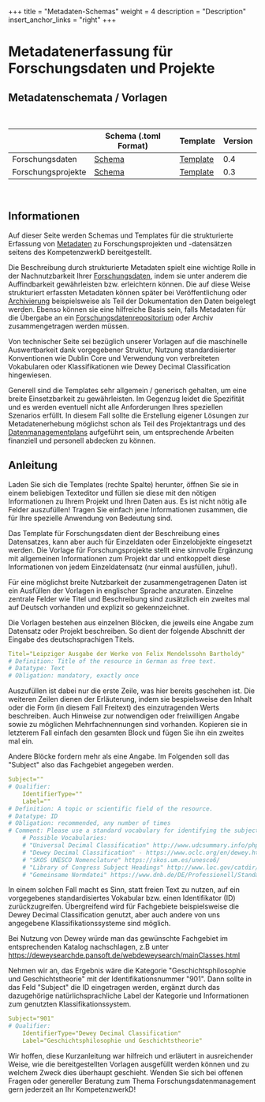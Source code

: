 +++
title = "Metadaten-Schemas"
weight = 4
description = "Description"
insert_anchor_links = "right"
+++

# Metadatenerfassung für Forschungsdaten und Projekte

## Metadatenschemata / Vorlagen

<br />

|   |  Schema (.toml Format) | Template |  Version |
|---|---|---|---|
| Forschungsdaten  |  [Schema](https://kompetenzwerkd.github.io/fdm-schemas/schemas/dataset_metadata_schema.toml) | [Template](https://kompetenzwerkd.github.io/fdm-schemas/templates/dataset_metadata_template.txt)  |  0.4 |
| Forschungsprojekte  |  [Schema](https://kompetenzwerkd.github.io/fdm-schemas/schemas/project_metadata_schema.toml) | [Template](https://kompetenzwerkd.github.io/fdm-schemas/templates/project_metadata_template.txt)  | 0.3 |

<br/>

## Informationen

Auf dieser Seite werden Schemas und Templates für die strukturierte Erfassung von [Metadaten](@/glossar/_index.md#metadaten) zu Forschungsprojekten und -datensätzen seitens des KompetenzwerkD bereitgestellt.

Die Beschreibung durch strukturierte Metadaten spielt eine wichtige Rolle in der Nachnutzbarkeit Ihrer [Forschungsdaten](@/glossar/_index.md#forschungsdaten), indem sie unter anderem die Auffindbarkeit gewährleisten bzw. erleichtern können. Die auf diese Weise strukturiert erfassten Metadaten können später bei Veröffentlichung oder [Archivierung](@/glossar/_index.md#archivierung) beispielsweise als Teil der Dokumentation den Daten beigelegt werden. Ebenso können sie eine hilfreiche Basis sein, falls Metadaten für die Übergabe an ein [Forschungsdatenrepositorium](@/glossar/_index.md#repositorium) oder Archiv zusammengetragen werden müssen.

Von technischer Seite sei bezüglich unserer Vorlagen auf die maschinelle Auswertbarkeit dank vorgegebener Struktur, Nutzung standardisierter Konventionen wie Dublin Core und Verwendung von verbreiteten Vokabularen oder Klassifikationen wie Dewey Decimal Classification hingewiesen.

Generell sind die Templates sehr allgemein / generisch gehalten, um eine breite Einsetzbarkeit zu gewährleisten. Im Gegenzug leidet die Spezifität und es werden eventuell nicht alle Anforderungen Ihres speziellen Szenarios erfüllt. In diesem Fall sollte die Erstellung eigener Lösungen zur Metadatenerhebung möglichst schon als Teil des Projektantrags und des [Datenmanagementplans](@/glossar/_index.md#datenmanagementplan) aufgeführt sein, um entsprechende Arbeiten finanziell und personell abdecken zu können.

## Anleitung

Laden Sie sich die Templates (rechte Spalte) herunter, öffnen Sie sie in einem beliebigen Texteditor und füllen sie diese mit den nötigen Informationen zu Ihrem Projekt und Ihren Daten aus. Es ist nicht nötig alle Felder auszufüllen! Tragen Sie einfach jene Informationen zusammen, die für Ihre spezielle Anwendung von Bedeutung sind.

Das Template für Forschungsdaten dient der Beschreibung eines Datensatzes, kann aber auch für Einzeldaten oder Einzelobjekte eingesetzt werden. Die Vorlage für Forschungsprojekte stellt eine sinnvolle Ergänzung mit allgemeinen Informationen zum Projekt dar und entkoppelt diese Informationen von jedem Einzeldatensatz (nur einmal ausfüllen, juhu!).

Für eine möglichst breite Nutzbarkeit der zusammengetragenen Daten ist ein Ausfüllen der Vorlagen in englischer Sprache anzuraten. Einzelne zentrale Felder wie Titel und Beschreibung sind zusätzlich ein zweites mal auf Deutsch vorhanden und explizit so gekennzeichnet.

Die Vorlagen bestehen aus einzelnen Blöcken, die jeweils eine Angabe zum Datensatz oder Projekt beschreiben. So dient der folgende Abschnitt der Eingabe des deutschsprachigen Titels.

```yaml
Titel="Leipziger Ausgabe der Werke von Felix Mendelssohn Bartholdy"  
# Definition: Title of the resource in German as free text.  
# Datatype: Text  
# Obligation: mandatory, exactly once  
```

Auszufüllen ist dabei nur die erste Zeile, was hier bereits geschehen ist. Die weiteren Zeilen dienen der Erläuterung, indem sie bespielsweise den Inhalt oder die Form (in diesem Fall Freitext) des einzutragenden Werts beschreiben. Auch Hinweise zur notwendigen oder freiwilligen Angabe sowie zu möglichen Mehrfachnennungen sind vorhanden. Kopieren sie in letzterem Fall einfach den gesamten Block und fügen Sie ihn ein zweites mal ein.

Andere Blöcke fordern mehr als eine Angabe. Im Folgenden soll das "Subject" also das Fachgebiet angegeben werden.

```yaml
Subject=""  
# Qualifier:  
    IdentifierType=""  
    Label=""  
# Definition: A topic or scientific field of the resource.  
# Datatype: ID  
# Obligation: recommended, any number of times  
# Comment: Please use a standard vocabulary for identifying the subject, we suggest using SKOS or Universal Decimal Classification. Please also state which authority file you used.  
    # Possible Vocabularies:  
    # "Universal Decimal Classification" http://www.udcsummary.info/php/index.php?lang=en  
    # "Dewey Decimal Classification" - https://www.oclc.org/en/dewey.html  
    # "SKOS UNESCO Nomenclature" https://skos.um.es/unesco6/  
    # "Library of Congress Subject Headings" http://www.loc.gov/catdir/cpso/lcco/  
    # "Gemeinsame Normdatei" https://www.dnb.de/DE/Professionell/Standardisierung/GND/gnd.html  
```

In einem solchen Fall macht es Sinn, statt freien Text zu nutzen, auf ein vorgegebenes standardisiertes Vokabular bzw. einen Identifikator (ID) zurückzugreifen. Übergreifend wird für Fachgebiete beispielsweise die Dewey Decimal Classification genutzt, aber auch andere von uns angegebene Klassifikationssysteme sind möglich.

Bei Nutzung von Dewey würde man das gewünschte Fachgebiet im entsprechenden Katalog nachschlagen, z.B unter https://deweysearchde.pansoft.de/webdeweysearch/mainClasses.html

Nehmen wir an, das Ergebnis wäre die Kategorie "Geschichtsphilosophie und Geschichtstheorie" mit der Identifikationsnummer "901". Dann sollte in das Feld "Subject" die ID eingetragen werden, ergänzt durch das dazugehörige natürlichsprachliche Label der Kategorie und Informationen zum genutzten Klassifikationssystem.

```yaml
Subject="901"  
# Qualifier:  
    IdentifierType="Dewey Decimal Classification"  
    Label="Geschichtsphilosophie und Geschichtstheorie"  
```

Wir hoffen, diese Kurzanleitung war hilfreich und erläutert in ausreichender Weise, wie die bereitgestellten Vorlagen ausgefüllt werden können und zu welchem Zweck dies überhaupt geschieht.
Wenden Sie sich bei offenen Fragen oder genereller Beratung zum Thema Forschungsdatenmanagement gern jederzeit an Ihr KompetenzwerkD!

